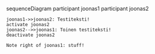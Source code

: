 sequenceDiagram
    participant joonas1
    participant joonas2
    
    joonas1->>joonas2: Testiteksti!
    activate joonas2
    joonas2-->>joonas1: Toinen testiteksti!
    deactivate joonas2
    
    Note right of joonas1: stuff!